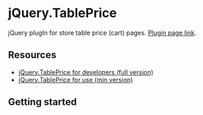 # jQuery.TablePrice
jQuery plugIn for store table price (cart) pages. [Plugin page link](http://jsjq.ru/plagin-podscheta-stoimosti-tovarov-v-korzine-jquery-tableprice/).

## Resources
* [jQuery.TablePrice for developers (full version)](https://raw.githubusercontent.com/mrmasterix/jQuery.TablePrice/master/lib/tablePrice.js)
* [jQuery.TablePrice for use (min version)](https://raw.githubusercontent.com/mrmasterix/jQuery.TablePrice/master/lib/tablePrice.min.js)

## Getting started
